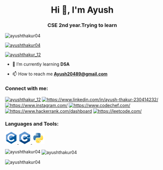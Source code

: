 <h1 align="center">Hi 👋, I'm Ayush</h1>
<h3 align="center">CSE 2nd year.Trying to learn</h3>

<p align="left"> <img src="https://komarev.com/ghpvc/?username=ayushthakur04&label=Profile%20views&color=0e75b6&style=flat" alt="ayushthakur04" /> </p>

<p align="left"> <a href="https://github.com/ryo-ma/github-profile-trophy"><img src="https://github-profile-trophy.vercel.app/?username=ayushthakur04" alt="ayushthakur04" /></a> </p>

<p align="left"> <a href="https://twitter.com/ayushthakur_12" target="blank"><img src="https://img.shields.io/twitter/follow/ayushthakur_12?logo=twitter&style=for-the-badge" alt="ayushthakur_12" /></a> </p>

- 🌱 I’m currently learning **DSA**

- 📫 How to reach me **Ayush20489@gmail.com**

<h3 align="left">Connect with me:</h3>
<p align="left">
<a href="https://twitter.com/ayushthakur_12" target="blank"><img align="center" src="https://raw.githubusercontent.com/rahuldkjain/github-profile-readme-generator/master/src/images/icons/Social/twitter.svg" alt="ayushthakur_12" height="30" width="40" /></a>
<a href=https://www.linkedin.com/feed/ target="blank"><img align="center" src="https://raw.githubusercontent.com/rahuldkjain/github-profile-readme-generator/master/src/images/icons/Social/linked-in-alt.svg" alt="https://www.linkedin.com/in/ayush-thakur-230414232/" height="30" width="40" /></a>
<a href=https://www.facebook.com/ height="30" width="40" /></a>
<a href=https://www.instagram.com/ target="blank"><img align="center" src="https://raw.githubusercontent.com/rahuldkjain/github-profile-readme-generator/master/src/images/icons/Social/instagram.svg" alt="https://www.instagram.com/" height="30" width="40" /></a>
<a href="https://www.codechef.com/users/https://www.codechef.com/" target="blank"><img align="center" src="https://cdn.jsdelivr.net/npm/simple-icons@3.1.0/icons/codechef.svg" alt="https://www.codechef.com/" height="30" width="40" /></a>
<a href="https://www.hackerrank.com/https://www.hackerrank.com/dashboard" target="blank"><img align="center" src="https://raw.githubusercontent.com/rahuldkjain/github-profile-readme-generator/master/src/images/icons/Social/hackerrank.svg" alt="https://www.hackerrank.com/dashboard" height="30" width="40" /></a>
<a href="https://www.leetcode.com/https://leetcode.com/" target="blank"><img align="center" src="https://raw.githubusercontent.com/rahuldkjain/github-profile-readme-generator/master/src/images/icons/Social/leet-code.svg" alt="https://leetcode.com/" height="30" width="40" /></a>
</p>

<h3 align="left">Languages and Tools:</h3>
<p align="left"> <a href="https://www.cprogramming.com/" target="_blank" rel="noreferrer"> <img src="https://raw.githubusercontent.com/devicons/devicon/master/icons/c/c-original.svg" alt="c" width="40" height="40"/> </a> <a href="https://www.w3schools.com/cpp/" target="_blank" rel="noreferrer"> <img src="https://raw.githubusercontent.com/devicons/devicon/master/icons/cplusplus/cplusplus-original.svg" alt="cplusplus" width="40" height="40"/> </a> <a href="https://www.python.org" target="_blank" rel="noreferrer"> <img src="https://raw.githubusercontent.com/devicons/devicon/master/icons/python/python-original.svg" alt="python" width="40" height="40"/> </a> </p>

<p><img align="left" src="https://github-readme-stats.vercel.app/api/top-langs?username=ayushthakur04&show_icons=true&locale=en&layout=compact" alt="ayushthakur04" /></p>

<p>&nbsp;<img align="center" src="https://github-readme-stats.vercel.app/api?username=ayushthakur04&show_icons=true&locale=en" alt="ayushthakur04" /></p>

<p><img align="center" src="https://github-readme-streak-stats.herokuapp.com/?user=ayushthakur04&" alt="ayushthakur04" /></p>
